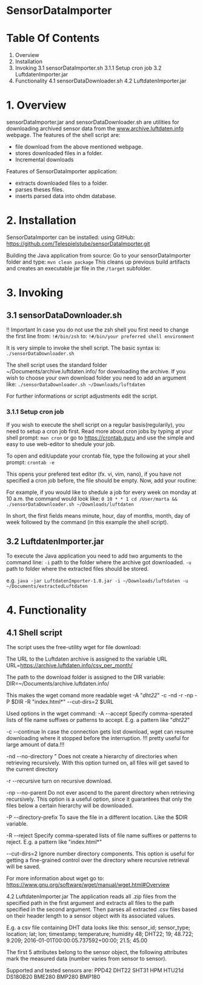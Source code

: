 # SensorDataImporter 

# Table Of Contents
1. Overview
2. Installation
3. Invoking
3.1 sensorDataImporter.sh
3.1.1 Setup cron job
3.2 LuftdatenImporter.jar
4. Functionality
4.1 sensorDataDownloader.sh
4.2 LuftdatenImporter.jar



# 1. Overview

sensorDataImporter.jar and sensorDataDownloader.sh are utilities for downloading archived sensor data from the www.archive.luftdaten.info webpage. 
The features of the shell script are:
- file download from the above mentioned webpage.
- stores downloaded files in a folder.
- Incremental downloads 

Features of SensorDataImporter application:
- extracts downloaded files to a folder.
- parses theses files.
- inserts parsed data into ohdm database.

# 2. Installation

SensorDataImporter can be installed:
using GitHub: https://github.com/Telespielstube/sensorDataImporter.git

Building the Java application from source:
Go to your sensorDataImporter folder and type: 
`mvn clean package`
This cleans up previous build artifacts and creates an executable jar file in the `/target` subfolder. 


# 3. Invoking

## 3.1 sensorDataDownloader.sh

!! Important
In case you do not use the zsh shell you first need to change the first line from:
`!#/bin/zsh`
to:
`!#/bin/your preferred shell environment`

It is very simple to invoke the shell script. The basic syntax is:
`./sensorDataDownloader.sh`

The shell script uses the standard folder ~/Documents/archive.luftdaten.info/ for downloading the archive.
If you wish to choose your own download folder you need to add an argument like:
``./sensorDataDownloader.sh ~/Downloads/luftdaten``

For further informations or script adjustments edit the script.

### 3.1.1 Setup cron job
If you wish to execute the shell script on a regular basis(regularily), you need to setup a cron job first. Read more about cron jobs by typing at your shell prompt: 
`man cron` 
or go to https://crontab.guru and use the simple and easy to use web-editor to shedule your job. 

To open and edit/update your crontab file, type the following at your shell prompt:
`crontab -e`

This opens your prefered text editor (fx. vi, vim, nano), if you have not specified a cron job before, the file should be empty. Now, add your routine:

For example, if you would like to shedule a job for every week on monday at 10 a.m. the command would look like:
`0 10 * * 1 cd /User/marta && ./sensorDataDownloader.sh ~/Downloads/luftdaten` 

In short, the first fields means minute, hour, day of months, month, day of week followed by the command (in this example the shell script). 


## 3.2 LuftdatenImporter.jar
 
 To execute the Java application you need to add two arguments to the command line: 
 `-i` 
 	path to the folder where the archive got downloaded. 
 `-u`
 	path to folder where the extracted files should be stored. 

e.g.
`java -jar LuftdatenImporter-1.0.jar -i ~/Downloads/luftdaten -u ~/Documents/extractedLuftdaten`



# 4. Functionality   

## 4.1 Shell script
The script uses the free-utility wget for file download:

The URL to the Luftdaten archive is assigned to the variable URL 
URL=https://archive.luftdaten.info/csv_per_month/

The path to the download folder is assigned to the DIR variable:
DIR=~/Documents/archive.luftdaten.info/

This makes the wget comand more readable
wget -A "*dht22*" -c -nd -r -np -P $DIR -R "index.html*" --cut-dirs=2 $URL

Used options in the wget command:
-A --accept	
	Specify comma-sperated lists of file name suffixes or patterns to accept. E.g. a pattern like "*dht22*" 

-c --continue
	In case the connection gets lost download, wget can resume downloading where it stopped before the interruption.
	!!! pretty useful for large amount of data.!!!

-nd --no-directory
"	Does not create a hierarchy of directories when retrieving recursively. With this option turned on, all files 
	will get saved to the current directory

-r --recursive
	turn on recursive download.
	
-np --no-parent
	Do not ever ascend to the parent directory when retrieving recursively. This option is a useful option, 
	since it guarantees that only the files below a certain hierarchy will be downloaded.

-P --directory-prefix
	To save the file in a different location. Like the $DIR variable.

-R --reject
	Specify comma-sperated lists of file name suffixes or patterns to reject. E.g. a pattern like "index.html*"

--cut-dirs=2
	Ignore number directory components. This option is useful for getting a fine-grained control over 
	the directory where recursive retrieval will be saved.

For more information about wget go to: https://www.gnu.org/software/wget/manual/wget.html#Overview 	
	
	
4.2 LuftdatenImporter.jar
The application reads all .zip files from the specified path in the first argument and extracts all files to the path specified in the second argument.
Then parses all extracted .csv files based on their header length to a sensor object with its associated values. 

E.g. a csv file containing DHT data looks like this:
sensor_id;	sensor_type;	location;	lat;	lon;	timestamp;							temperature;	humidity
48;			DHT22;			19;			48.722;	9.209;	2016-01-01T00:00:05.737592+00:00;	21.5;			45.00

The first 5 attributes belong to the sensor object, the following attributes mark the measured data (number varies from sensor to sensor).

Supported and tested sensors are:
PPD42
DHT22
SHT31
HPM
HTU21d
DS180B20
BME280
BMP280
BMP180

